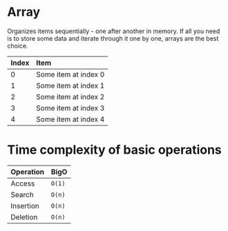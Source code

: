 # Array
Organizes items sequentially - one after another in memory.
If all you need is to store some data and iterate through it one by one, arrays are the best choice.

|Index|Item|
|:---|:---|
|0|Some item at index 0|
|1|Some item at index 1|
|2|Some item at index 2|
|3|Some item at index 3|
|4|Some item at index 4|

# Time complexity of basic operations

|Operation|BigO|
|:---|:---|
|Access|`O(1)`|
|Search|`O(n)`|
|Insertion|`O(n)`|
|Deletion|`O(n)`|
